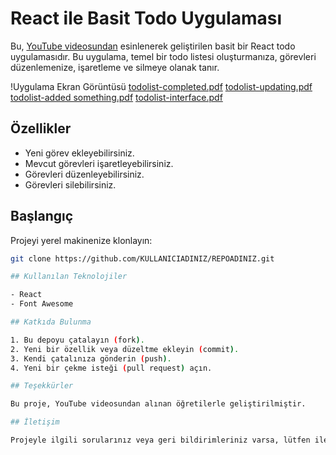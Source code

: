 # React ile Basit Todo Uygulaması

Bu, [YouTube videosundan](https://www.youtube.com/watch?v=LoYbN6qoQHA) esinlenerek geliştirilen basit bir React todo uygulamasıdır. Bu uygulama, temel bir todo listesi oluşturmanıza, görevleri düzenlemenize, işaretleme ve silmeye olanak tanır.

!Uygulama Ekran Görüntüsü
[todolist-completed.pdf](https://github.com/Okyanusaydgn/to-do-project/files/12910566/todolist-completed.pdf)
[todolist-updating.pdf](https://github.com/Okyanusaydgn/to-do-project/files/12910565/todolist-updating.pdf)
[todolist-added something.pdf](https://github.com/Okyanusaydgn/to-do-project/files/12910564/todolist-added.something.pdf)
[todolist-interface.pdf](https://github.com/Okyanusaydgn/to-do-project/files/12910563/todolist-interface.pdf)


## Özellikler

- Yeni görev ekleyebilirsiniz.
- Mevcut görevleri işaretleyebilirsiniz.
- Görevleri düzenleyebilirsiniz.
- Görevleri silebilirsiniz.

## Başlangıç

Projeyi yerel makinenize klonlayın:

```bash
git clone https://github.com/KULLANICIADINIZ/REPOADINIZ.git

## Kullanılan Teknolojiler

- React
- Font Awesome

## Katkıda Bulunma

1. Bu depoyu çatalayın (fork).
2. Yeni bir özellik veya düzeltme ekleyin (commit).
3. Kendi çatalınıza gönderin (push).
4. Yeni bir çekme isteği (pull request) açın.

## Teşekkürler

Bu proje, YouTube videosundan alınan öğretilerle geliştirilmiştir.

## İletişim

Projeyle ilgili sorularınız veya geri bildirimleriniz varsa, lütfen iletişime geçmekten çekinmeyin.
